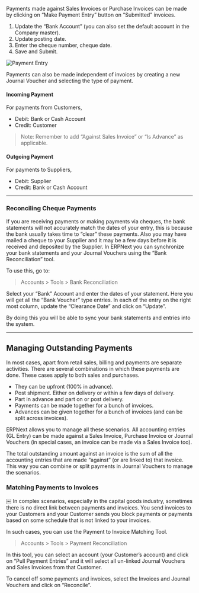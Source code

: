 Payments made against Sales Invoices or Purchase Invoices can be made by
clicking on “Make Payment Entry” button on “Submitted” invoices.

  1. Update the “Bank Account” (you can also set the default account in the Company master).
  2. Update posting date.
  3. Enter the cheque number, cheque date.
  4. Save and Submit.

![Payment Entry](/assets/manual_erpnext_com/old_images/erpnext/payment-entry.png)

Payments can also be made independent of invoices by creating a new Journal
Voucher and selecting the type of payment.

#### Incoming Payment

For payments from Customers,

  * Debit: Bank or Cash Account
  * Credit: Customer

> Note: Remember to add “Against Sales Invoice” or “Is Advance” as applicable.

#### Outgoing Payment

For payments to Suppliers,

  * Debit: Supplier
  * Credit: Bank or Cash Account

* * *

### Reconciling Cheque Payments

If you are receiving payments or making payments via cheques, the bank
statements will not accurately match the dates of your entry, this is because
the bank usually takes time to “clear” these payments. Also you may have
mailed a cheque to your Supplier and it may be a few days before it is
received and deposited by the Supplier. In ERPNext you can synchronize your
bank statements and your Journal Vouchers using the “Bank Reconciliation”
tool.

To use this, go to:

> Accounts > Tools > Bank Reconciliation

Select your “Bank” Account and enter the dates of your statement. Here you
will get all the “Bank Voucher” type entries. In each of the entry on the
right most column, update the “Clearance Date” and click on “Update”.

By doing this you will be able to sync your bank statements and entries into
the system.

* * *

## Managing Outstanding Payments

In most cases, apart from retail sales, billing and payments are separate
activities. There are several combinations in which these payments are done.
These cases apply to both sales and purchases.

  * They can be upfront (100% in advance).
  * Post shipment. Either on delivery or within a few days of delivery.
  * Part in advance and part on or post delivery.
  * Payments can be made together for a bunch of invoices.
  * Advances can be given together for a bunch of invoices (and can be split across invoices).

ERPNext allows you to manage all these scenarios. All accounting entries (GL
Entry) can be made against a Sales Invoice, Purchase Invoice or Journal
Vouchers (in special cases, an invoice can be made via a Sales Invoice too).

The total outstanding amount against an invoice is the sum of all the
accounting entries that are made “against” (or are linked to) that invoice.
This way you can combine or split payments in Journal Vouchers to manage the
scenarios.

### Matching Payments to Invoices

￼ In complex scenarios, especially in the capital goods industry, sometimes
there is no direct link between payments and invoices. You send invoices to
your Customers and your Customer sends you block payments or payments based on
some schedule that is not linked to your invoices.

In such cases, you can use the Payment to Invoice Matching Tool.

> Accounts > Tools > Payment Reconciliation

In this tool, you can select an account (your Customer’s account) and click on
“Pull Payment Entries” and it will select all un-linked Journal Vouchers and
Sales Invoices from that Customer.

To cancel off some payments and invoices, select the Invoices and Journal
Vouchers and click on “Reconcile”.

